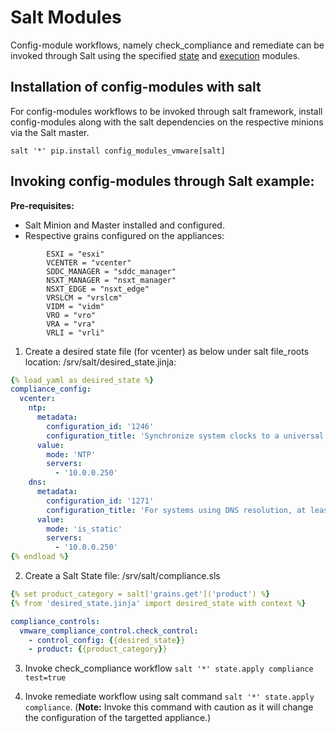 # Salt Modules

Config-module workflows, namely check_compliance and remediate can be invoked through Salt using the specified [state](../config_modules_vmware/services/salt/states) and [execution](../config_modules_vmware/services/salt/modules) modules.

## Installation of config-modules with salt

For config-modules workflows to be invoked through salt framework, install config-modules along with the salt dependencies on the respective minions via the Salt master.

`salt '*' pip.install config_modules_vmware[salt]`


## Invoking config-modules through Salt example:

**Pre-requisites:**
* Salt Minion and Master installed and configured.
* Respective grains configured on the appliances:
```
        ESXI = "esxi"
        VCENTER = "vcenter"
        SDDC_MANAGER = "sddc_manager"
        NSXT_MANAGER = "nsxt_manager"
        NSXT_EDGE = "nsxt_edge"
        VRSLCM = "vrslcm"
        VIDM = "vidm"
        VRO = "vro"
        VRA = "vra"
        VRLI = "vrli"   
```

1. Create a desired state file (for vcenter) as below under salt file_roots location:
/srv/salt/desired_state.jinja:
```yaml
{% load_yaml as desired_state %}
compliance_config:
  vcenter:
    ntp:
      metadata:
        configuration_id: '1246'
        configuration_title: 'Synchronize system clocks to a universal time source for all devices to automatically synchronize.'
      value:
        mode: 'NTP'
        servers:
          - '10.0.0.250'
    dns:
      metadata:
        configuration_id: '1271'
        configuration_title: 'For systems using DNS resolution, at least two name servers must be configured.'
      value:
        mode: 'is_static'
        servers:
          - '10.0.0.250'
{% endload %}
```

2. Create a Salt State file:
/srv/salt/compliance.sls
```yaml
{% set product_category = salt['grains.get']('product') %}
{% from 'desired_state.jinja' import desired_state with context %}

compliance_controls:
  vmware_compliance_control.check_control:
    - control_config: {{desired_state}}
    - product: {{product_category}}
```

3. Invoke check_compliance workflow `salt '*' state.apply compliance test=true`

4. Invoke remediate workflow using salt command `salt '*' state.apply compliance`. (**Note:** Invoke this command with caution as it will change the configuration of the targetted appliance.)
